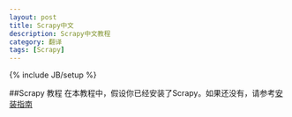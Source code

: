 ```yaml
---
layout: post
title: Scrapy中文
description: Scrapy中文教程
category: 翻译
tags: [Scrapy]
---
```

{% include JB/setup %}

##Scrapy 教程
在本教程中，假设你已经安装了Scrapy。如果还没有，请参考[安装指南](2013/01/25/installation-guide.html)